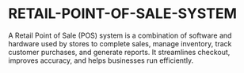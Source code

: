 # RETAIL-POINT-OF-SALE-SYSTEM
A Retail Point of Sale (POS) system is a combination of software and hardware used by stores to complete sales, manage inventory, track customer purchases, and generate reports. It streamlines checkout, improves accuracy, and helps businesses run efficiently.
